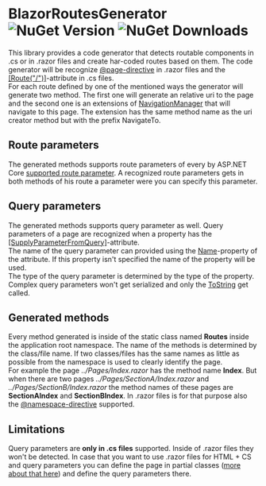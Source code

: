# BlazorRoutesGenerator ![NuGet Version](https://img.shields.io/nuget/vpre/Suiram1.BlazorRoutesGenerator) ![NuGet Downloads](https://img.shields.io/nuget/dt/Suiram1.BlazorRoutesGenerator)

This library provides a code generator that detects routable components in .cs or in .razor files and create har-coded routes based on them.
The code generator will be recognize [@page-directive](https://learn.microsoft.com/aspnet/core/mvc/views/razor#page) in .razor files and the [[Route("/")]](https://learn.microsoft.com/dotnet/api/microsoft.aspnetcore.components.routeattribute)-attribute in .cs files.\
For each route defined by one of the mentioned ways the generator will generate two method. The first one will generate an relative uri to the page and the second one is an extensions of [NavigationManager](https://learn.microsoft.com/dotnet/api/microsoft.aspnetcore.components.navigationmanager) that will navigate to this page. The extension has the same method name as the uri creator method but with the prefix NavigateTo.

## Route parameters

The generated methods supports route parameters of every by ASP.NET Core [supported route parameter](https://learn.microsoft.com/aspnet/core/blazor/fundamentals/routing#route-constraints). A recognized route parameters gets in both methods of his route a parameter were you can specify this parameter.

## Query parameters

The generated methods supports query parameter as well. Query parameters of a page are recognized when a property has the [[SupplyParameterFromQuery]](https://learn.microsoft.com/dotnet/api/microsoft.aspnetcore.components.supplyparameterfromqueryattribute)-attribute.\
The name of the query parameter can provided using the [Name](https://learn.microsoft.com/dotnet/api/microsoft.aspnetcore.components.supplyparameterfromqueryattribute.name#microsoft-aspnetcore-components-supplyparameterfromqueryattribute-name)-property of the attribute. If this property isn't specified the name of the property will be used.\
The type of the query parameter is determined by the type of the property. Complex query parameters won't get serialized and only the [ToString](https://learn.microsoft.com/dotnet/api/system.object.tostring) get called.

## Generated methods

Every method generated is inside of the static class named __Routes__ inside the application root namespace. The name of the methods is determined by the class/file name. If two classes/files has the same names as little as possible from the namespace is used to clearly identify the page.\
For example the page *../Pages/Index.razor* has the method name __Index__. But when there are two pages *../Pages/SectionA/Index.razor* and *../Pages/SectionB/Index.razor* the method names of these pages are __SectionAIndex__ and __SectionBIndex__. In .razor files is for that purpose also the [@namespace-directive](https://learn.microsoft.com/aspnet/core/mvc/views/razor#namespace) supported.

## Limitations

Query parameters are __only in .cs files__ supported. Inside of .razor files they won't be detected. In case that you want to use .razor files for HTML + CS and query parameters you can define the page in partial classes ([more about that here](https://www.pragimtech.com/blog/blazor/Split-razor-component/)) and define the query parameters there.
